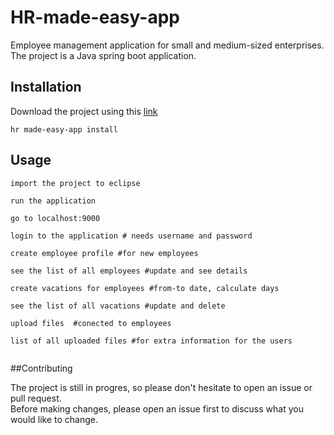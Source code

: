 # HR-made-easy-app

Employee management application for small and medium-sized enterprises.
The project is a Java spring boot application.

## Installation

Download the project using this [link]( https://github.com/Nikolovska-A/HR-made-easy-app)

```hr made-easy-app install```

## Usage
```
import the project to eclipse 

run the application

go to localhost:9000

login to the application # needs username and password

create employee profile #for new employees

see the list of all employees #update and see details

create vacations for employees #from-to date, calculate days

see the list of all vacations #update and delete

upload files  #conected to employees

list of all uploaded files #for extra information for the users


```

##Contributing

The project is still in progres, so please don't hesitate to open an issue or pull request.  
Before making changes, please open an issue first to discuss what you would like to change.